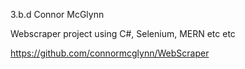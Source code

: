 3.b.d Connor McGlynn

Webscraper project using C#, Selenium, MERN etc etc

https://github.com/connormcglynn/WebScraper